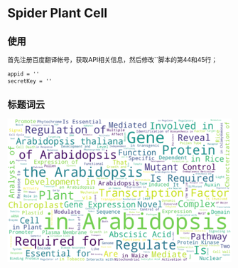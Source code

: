 # Spider Plant Cell

## 使用

首先注册百度翻译帐号，获取API相关信息，然后修改``脚本的第44和45行；
```
appid = ''
secretKey = ''
```

## 标题词云
![](baidu_Plant_Cell_Articles.png)
